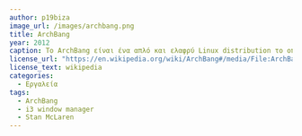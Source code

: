 ```yaml
---
author: p19biza
image_url: /images/archbang.png
title: ArchBang
year: 2012
caption: Το ArchBang είναι ένα απλό και ελαφρύ Linux distribution το οποίο βασίζεται στο minimal Arch Linux με i3 window manager. Βασικός σχεδιαστής του ArchBang είναιο Stan McLaren απο το 2012. Επίσης, οι χρήστες έχουν τη δυνατότητα να δοκιμάσουν το λειτουργικό σύστημα χώρις να κάνουν τη πλήρη εγκατάσταση του.  
license_url: "https://en.wikipedia.org/wiki/ArchBang#/media/File:ArchBang_0111_screenshot.png" 
license_text: wikipedia
categories:
  - Εργαλεία
tags:
  - ArchBang
  - i3 window manager
  - Stan McLaren
--- 
```


